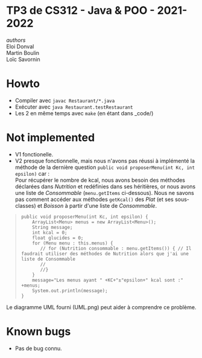 # TP3 de CS312 - Java & POO - 2021-2022

_authors_  
Eloi Donval  
Martin Boulin  
Loïc Savornin  

# Howto

* Compiler avec `javac Restaurant/*.java`
* Exécuter avec `java Restaurant.testRestaurant`
* Les 2 en même temps avec `make` (en étant dans _code/)

# Not implemented

* V1 fonctionelle.
* V2 presque fonctionnelle, mais nous n'avons pas réussi à implémenté la méthode de la dernière question `public void proposerMenu(int Kc, int epsilon)` car :  
  Pour récupérer le nombre de kcal, nous avons besoin des méthodes déclarées dans *Nutrition* et redéfinies dans ses héritières, or nous avons une liste de *Consommable* (`menu.getItems` ci-dessous). Nous ne savons pas comment accéder aux méthodes `getKcal()` des *Plat* (et ses sous-classes) et *Boisson* à partir d'une liste de *Consommable*.

>     public void proposerMenu(int Kc, int epsilon) {
>         ArrayList<Menu> menus = new ArrayList<Menu>();
>         String message;
>         int kcal = 0;
>         float glucides = 0;
>         for (Menu menu : this.menus) {
>            // for (Nutrition consommable : menu.getItems()) { // Il faudrait utiliser des méthodes de Nutrition alors que j'ai une liste de Consommable
>            //
>            //}
>         }
>         message="Les menus ayant " +KC+"±"epsilon+" kcal sont :" +menus;
>         System.out.println(message);
>     }

  Le diagramme UML fourni (UML.png) peut aider à comprendre ce problème.

# Known bugs

* Pas de bug connu.
